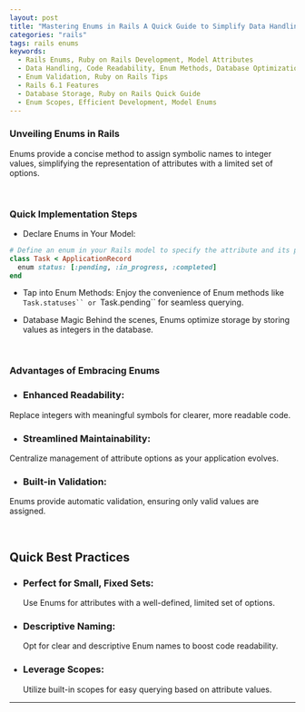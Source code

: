 ```yaml
---
layout: post
title: "Mastering Enums in Rails A Quick Guide to Simplify Data Handling"
categories: "rails"
tags: rails enums
keywords:
  - Rails Enums, Ruby on Rails Development, Model Attributes
  - Data Handling, Code Readability, Enum Methods, Database Optimization, Ruby on Rails Best Practices Code
  - Enum Validation, Ruby on Rails Tips
  - Rails 6.1 Features
  - Database Storage, Ruby on Rails Quick Guide
  - Enum Scopes, Efficient Development, Model Enums
---
```



### Unveiling Enums in Rails

Enums provide a concise method to assign symbolic names to integer values, simplifying the representation of attributes with a limited set of options.

<br/>

### Quick Implementation Steps
- Declare Enums in Your Model:

```ruby
# Define an enum in your Rails model to specify the attribute and its possible values.
class Task < ApplicationRecord
  enum status: [:pending, :in_progress, :completed]
end
```

- Tap into Enum Methods:
  Enjoy the convenience of Enum methods like `Task.statuses`` or `Task.pending`` for seamless querying.

- Database Magic
Behind the scenes, Enums optimize storage by storing values as integers in the database.

<br/>

### Advantages of Embracing Enums

- ### Enhanced Readability:
Replace integers with meaningful symbols for clearer, more readable code.

- ### Streamlined Maintainability:
Centralize management of attribute options as your application evolves.

- ### Built-in Validation:
Enums provide automatic validation, ensuring only valid values are assigned.


<br/>

## Quick Best Practices

- ### Perfect for Small, Fixed Sets:
  Use Enums for attributes with a well-defined, limited set of options.

- ### Descriptive Naming:
  Opt for clear and descriptive Enum names to boost code readability.

- ### Leverage Scopes:
  Utilize built-in scopes for easy querying based on attribute values.

<hr/>
